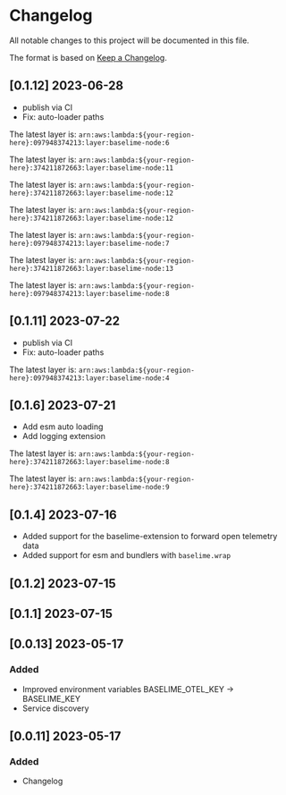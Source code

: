 # Changelog

All notable changes to this project will be documented in this file.


The format is based on [Keep a Changelog](https://keepachangelog.com/en/1.0.0/).


## [0.1.12] 2023-06-28

- publish via CI
- Fix: auto-loader paths

 The latest layer is: `arn:aws:lambda:${your-region-here}:097948374213:layer:baselime-node:6`


 
 The latest layer is: `arn:aws:lambda:${your-region-here}:374211872663:layer:baselime-node:11`

 
 The latest layer is: `arn:aws:lambda:${your-region-here}:374211872663:layer:baselime-node:12`

 
 The latest layer is: `arn:aws:lambda:${your-region-here}:374211872663:layer:baselime-node:12`

 
 The latest layer is: `arn:aws:lambda:${your-region-here}:097948374213:layer:baselime-node:7`

 
 The latest layer is: `arn:aws:lambda:${your-region-here}:374211872663:layer:baselime-node:13`

 
 The latest layer is: `arn:aws:lambda:${your-region-here}:097948374213:layer:baselime-node:8`

## [0.1.11] 2023-07-22

- publish via CI
- Fix: auto-loader paths

 
 The latest layer is: `arn:aws:lambda:${your-region-here}:097948374213:layer:baselime-node:4`

## [0.1.6] 2023-07-21

- Add esm auto loading
- Add logging extension

 
 The latest layer is: `arn:aws:lambda:${your-region-here}:374211872663:layer:baselime-node:8`

 
 The latest layer is: `arn:aws:lambda:${your-region-here}:374211872663:layer:baselime-node:9`

## [0.1.4] 2023-07-16

- Added support for the baselime-extension to forward open telemetry data
- Added support for esm and bundlers with `baselime.wrap`
  
## [0.1.2] 2023-07-15

## [0.1.1] 2023-07-15

## [0.0.13] 2023-05-17

### Added
- Improved environment variables BASELIME_OTEL_KEY -> BASELIME_KEY
- Service discovery

## [0.0.11] 2023-05-17

### Added
- Changelog

